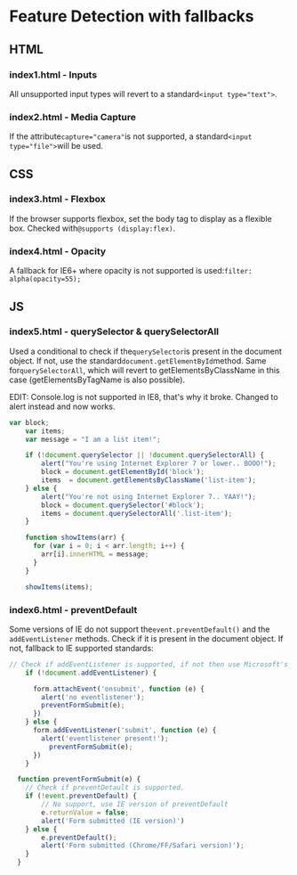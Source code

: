 # Feature Detection with fallbacks

## HTML

### index1.html - Inputs
All unsupported input types will revert to a standard```<input type="text">```.

### index2.html - Media Capture
If the attribute```capture="camera"```is not supported, a standard```<input type="file">```will be used.

## CSS

### index3.html - Flexbox
If the browser supports flexbox, set the body tag to display as a flexible box. Checked with```@supports (display:flex)```.

### index4.html - Opacity
A fallback for IE6+ where opacity is not supported is used:```filter: alpha(opacity=55);```

## JS 

### index5.html - querySelector & querySelectorAll
Used a conditional to check if the```querySelector```is present in the document object. 
If not, use the standard```document.getElementById```method. Same for```querySelectorAll```, which will revert to getElementsByClassName in this case (getElementsByTagName is also possible).

EDIT: Console.log is not supported in IE8, that's why it broke. Changed to alert instead and now works.

```javascript
var block;
    var items;
    var message = "I am a list item!";

    if (!document.querySelector || !document.querySelectorAll) {
        alert("You're using Internet Explorer 7 or lower.. BOOO!");
        block = document.getElementById('block');
        items  = document.getElementsByClassName('list-item');
    } else {
        alert("You're not using Internet Explorer 7.. YAAY!");
        block = document.querySelector('#block');
        items = document.querySelectorAll('.list-item');
    }

    function showItems(arr) {
      for (var i = 0; i < arr.length; i++) {
        arr[i].innerHTML = message;
      }
    }

    showItems(items);
```

### index6.html - preventDefault
Some versions of IE do not support the```event.preventDefault()``` and the ```addEventListener``` methods. Check if it is present in the document object. If not, fallback to IE supported standards:
```javascript
// Check if addEventListener is supported, if not then use Microsoft's proprietary version attachEvent
    if (!document.addEventListener) {

      form.attachEvent('onsubmit', function (e) {
        alert('no eventlistener');
        preventFormSubmit(e);
      })
    } else {
      form.addEventListener('submit', function (e) {
        alert('eventlistener present!');
          preventFormSubmit(e);
      })
    }

  function preventFormSubmit(e) {
    // Check if preventDetault is supported.
    if (!event.preventDefault) {
        // No support, use IE version of preventDefault
        e.returnValue = false;
        alert('Form submitted (IE version)')
    } else {
        e.preventDefault();
        alert('Form submitted (Chrome/FF/Safari version)');
    }
  }
  ```
